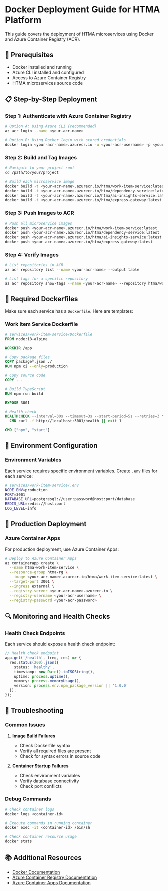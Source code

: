 # Docker Deployment Guide for HTMA Platform

This guide covers the deployment of HTMA microservices using Docker and Azure Container Registry (ACR).

## 🚀 **Prerequisites**

- Docker installed and running
- Azure CLI installed and configured
- Access to Azure Container Registry
- HTMA microservices source code

## 📋 **Step-by-Step Deployment**

### **Step 1: Authenticate with Azure Container Registry**

```bash
# Option A: Using Azure CLI (recommended)
az acr login --name <your-acr-name>

# Option B: Using Docker login with stored credentials
docker login <your-acr-name>.azurecr.io -u <your-acr-username> -p <your-acr-password>
```

### **Step 2: Build and Tag Images**

```bash
# Navigate to your project root
cd /path/to/your/project

# Build each microservice image
docker build -t <your-acr-name>.azurecr.io/htma/work-item-service:latest services/work-item-service/
docker build -t <your-acr-name>.azurecr.io/htma/dependency-service:latest services/dependency-service/
docker build -t <your-acr-name>.azurecr.io/htma/ai-insights-service:latest services/ai-insights-service/
docker build -t <your-acr-name>.azurecr.io/htma/express-gateway:latest services/express-gateway/
```

### **Step 3: Push Images to ACR**

```bash
# Push all microservice images
docker push <your-acr-name>.azurecr.io/htma/work-item-service:latest
docker push <your-acr-name>.azurecr.io/htma/dependency-service:latest
docker push <your-acr-name>.azurecr.io/htma/ai-insights-service:latest
docker push <your-acr-name>.azurecr.io/htma/express-gateway:latest
```

### **Step 4: Verify Images**

```bash
# List repositories in ACR
az acr repository list --name <your-acr-name> --output table

# List tags for a specific repository
az acr repository show-tags --name <your-acr-name> --repository htma/work-item-service --output table
```

## 📝 **Required Dockerfiles**

Make sure each service has a `Dockerfile`. Here are templates:

### **Work Item Service Dockerfile**
```dockerfile
# services/work-item-service/Dockerfile
FROM node:18-alpine

WORKDIR /app

# Copy package files
COPY package*.json ./
RUN npm ci --only=production

# Copy source code
COPY . .

# Build TypeScript
RUN npm run build

EXPOSE 3001

# Health check
HEALTHCHECK --interval=30s --timeout=3s --start-period=5s --retries=3 \
  CMD curl -f http://localhost:3001/health || exit 1

CMD ["npm", "start"]
```

## 🔧 **Environment Configuration**

### **Environment Variables**
Each service requires specific environment variables. Create `.env` files for each service:

```bash
# services/work-item-service/.env
NODE_ENV=production
PORT=3001
DATABASE_URL=postgresql://user:password@host:port/database
REDIS_URL=redis://host:port
LOG_LEVEL=info
```

## 🚀 **Production Deployment**

### **Azure Container Apps**
For production deployment, use Azure Container Apps:

```bash
# Deploy to Azure Container Apps
az containerapp create \
  --name htma-work-item-service \
  --resource-group htma-rg \
  --image <your-acr-name>.azurecr.io/htma/work-item-service:latest \
  --target-port 3001 \
  --ingress external \
  --registry-server <your-acr-name>.azurecr.io \
  --registry-username <your-acr-username> \
  --registry-password <your-acr-password>
```

## 🔍 **Monitoring and Health Checks**

### **Health Check Endpoints**
Each service should expose a health check endpoint:

```typescript
// Health check endpoint
app.get('/health', (req, res) => {
  res.status(200).json({
    status: 'healthy',
    timestamp: new Date().toISOString(),
    uptime: process.uptime(),
    memory: process.memoryUsage(),
    version: process.env.npm_package_version || '1.0.0'
  });
});
```

## 🚨 **Troubleshooting**

### **Common Issues**

1. **Image Build Failures**
   - Check Dockerfile syntax
   - Verify all required files are present
   - Check for syntax errors in source code

2. **Container Startup Failures**
   - Check environment variables
   - Verify database connectivity
   - Check port conflicts

### **Debug Commands**

```bash
# Check container logs
docker logs <container-id>

# Execute commands in running container
docker exec -it <container-id> /bin/sh

# Check container resource usage
docker stats
```

## 📚 **Additional Resources**

- [Docker Documentation](https://docs.docker.com/)
- [Azure Container Registry Documentation](https://docs.microsoft.com/en-us/azure/container-registry/)
- [Azure Container Apps Documentation](https://docs.microsoft.com/en-us/azure/container-apps/)
